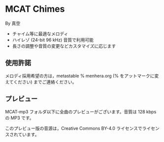 # MCAT Chimes

By 真空

* チャイム等に最適なメロディ
* ハイレゾ (24-bit 96 kHz) 音質で利用可能
* 長さの調整や音質の変更などカスタマイズに応じます

## 使用許諾
メロディ採用希望の方は，metastable % menhera.org (% をアットマークに変えてください) までご連絡ください。

## プレビュー
MCAT-mp3 フォルダ以下に全曲のプレビューがございます。音質は 128 kbps の MP3 です。

このプレビュー版の音源は，Creative Commons BY-4.0 ライセンスでライセンスされています。


